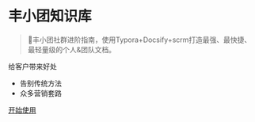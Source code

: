 <!-- _coverpage.md -->

# 丰小团知识库

> 💪丰小团社群进阶指南，使用Typora+Docsify+scrm打造最强、最快捷、最轻量级的个人&团队文档。

 给客户带来好处
- 告别传统方法
- 众多营销套路


[开始使用](/README.md)

